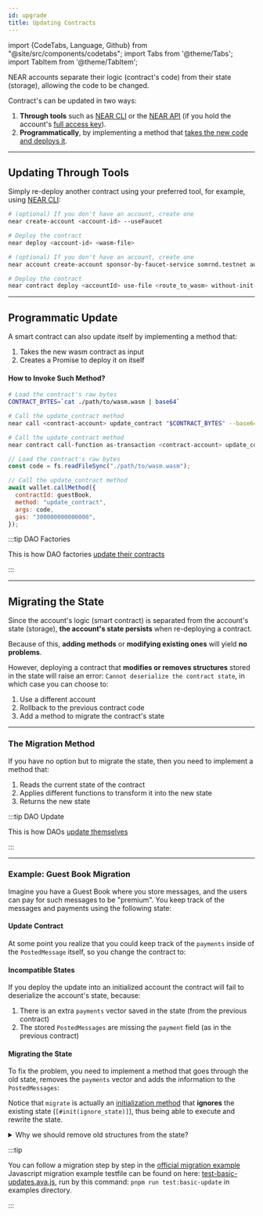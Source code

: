 ```yaml
---
id: upgrade
title: Updating Contracts
---
```


import {CodeTabs, Language, Github} from "@site/src/components/codetabs"; import
Tabs from '@theme/Tabs'; import TabItem from '@theme/TabItem';

NEAR accounts separate their logic (contract's code) from their state (storage),
allowing the code to be changed.

Contract's can be updated in two ways:

1. **Through tools** such as [NEAR CLI](../../tools/cli.md) or the
   [NEAR API](../../tools/near-api.md) (if you hold
   the account's
   [full access key](../../protocol/access-keys.md)).
2. **Programmatically**, by implementing a method that
   [takes the new code and deploys it](#programmatic-update).

---

## Updating Through Tools

Simply re-deploy another contract using your preferred tool, for example, using
[NEAR CLI](../../tools/cli.md):

<Tabs groupId="cli-tabs">
  <TabItem value="short" label="Short">

```bash
# (optional) If you don't have an account, create one
near create-account <account-id> --useFaucet

# Deploy the contract
near deploy <account-id> <wasm-file>
```

</TabItem>

<TabItem value="full" label="Full">

```bash
# (optional) If you don't have an account, create one
near account create-account sponsor-by-faucet-service somrnd.testnet autogenerate-new-keypair save-to-keychain network-config testnet create

# Deploy the contract
near contract deploy <accountId> use-file <route_to_wasm> without-init-call network-config testnet sign-with-keychain send
```

</TabItem>

</Tabs>

---

## Programmatic Update

A smart contract can also update itself by implementing a method that:

1. Takes the new wasm contract as input
2. Creates a Promise to deploy it on itself

<CodeTabs>
  <Language value="rust" language="rust">
    <Github fname="update.rs"
        url="https://github.com/near-examples/update-migrate-rust/blob/main/self-updates/base/src/update.rs"
        start="10" end="31" />

</Language>

</CodeTabs>

#### How to Invoke Such Method?

<Tabs groupId="cli-tabs">
  <TabItem value="short" label="Near CLI (short)">

```bash
# Load the contract's raw bytes
CONTRACT_BYTES=`cat ./path/to/wasm.wasm | base64`

# Call the update_contract method
near call <contract-account> update_contract "$CONTRACT_BYTES" --base64 --accountId <manager-account> --gas 300000000000000
```

</TabItem>

<TabItem value="full" label="Near CLI (full)">

```bash
# Call the update_contract method
near contract call-function as-transaction <contract-account> update_contract file-args </path/to/wasm.wasm> prepaid-gas '300.0 Tgas' attached-deposit '0 NEAR' sign-as <manager-account> network-config testnet sign-with-keychain send
```

</TabItem>

<TabItem value="js" label="🌐 JavaScript">

```js
// Load the contract's raw bytes
const code = fs.readFileSync("./path/to/wasm.wasm");

// Call the update_contract method
await wallet.callMethod({
  contractId: guestBook,
  method: "update_contract",
  args: code,
  gas: "300000000000000",
});
```

</TabItem>

</Tabs>

:::tip DAO Factories

This is how DAO factories
[update their contracts](https://github.com/near-daos/sputnik-dao-contract/blob/main/sputnikdao-factory2/src/factory_manager.rs#L60)

:::

---

## Migrating the State

Since the account's logic (smart contract) is separated from the account's state
(storage), **the account's state persists** when re-deploying a contract.

Because of this, **adding methods** or **modifying existing ones** will yield
**no problems**.

However, deploying a contract that **modifies or removes structures** stored in
the state will raise an error: `Cannot deserialize the contract state`, in which
case you can choose to:

1. Use a different account
2. Rollback to the previous contract code
3. Add a method to migrate the contract's state

<hr className="subsection" />

### The Migration Method

If you have no option but to migrate the state, then you need to implement a
method that:

1. Reads the current state of the contract
2. Applies different functions to transform it into the new state
3. Returns the new state

:::tip DAO Update

This is how DAOs
[update themselves](https://github.com/near-daos/sputnik-dao-contract/blob/main/sputnikdao2/src/upgrade.rs#L59)

:::

<hr className="subsection" />

### Example: Guest Book Migration

Imagine you have a Guest Book where you store messages, and the users can pay
for such messages to be "premium". You keep track of the messages and payments
using the following state:

<CodeTabs>
<Language value="js" language="js">

<Github fname="index.js"
      url="https://github.com/near/near-sdk-js/blob/develop/examples/src/basic-updates/basic-updates-base.js"
      start="12" end="33" />

</Language>

<Language value="rust" language="rust">

<Github fname="lib.rs"
    url="https://github.com/near-examples/update-migrate-rust/blob/main/basic-updates/base/src/lib.rs"
    start="10" end="21" />

</Language>

</CodeTabs>

#### Update Contract

At some point you realize that you could keep track of the `payments` inside of
the `PostedMessage` itself, so you change the contract to:

<CodeTabs>
<Language value="js" language="js">

<Github fname="index.js"
      url="https://github.com/near/near-sdk-js/blob/develop/examples/src/basic-updates/basic-updates-update.js"
      start="21" end="43" />

</Language>

<Language value="rust" language="rust">

<Github fname="lib.rs"
    url="https://github.com/near-examples/update-migrate-rust/blob/main/basic-updates/update/src/lib.rs"
    start="12" end="23" />

</Language>

</CodeTabs>

#### Incompatible States

If you deploy the update into an initialized account the contract will fail to
deserialize the account's state, because:

1. There is an extra `payments` vector saved in the state (from the previous
   contract)
2. The stored `PostedMessages` are missing the `payment` field (as in the
   previous contract)

#### Migrating the State

To fix the problem, you need to implement a method that goes through the old
state, removes the `payments` vector and adds the information to the
`PostedMessages`:

<CodeTabs>
<Language value="js" language="js">

<Github fname="index.js"
      url="https://github.com/near/near-sdk-js/blob/develop/examples/src/basic-updates/basic-updates-update.js"
      start="5" end="68" />

</Language>

<Language value="rust" language="rust">

<Github fname="lib.rs"
    url="https://github.com/near-examples/update-migrate-rust/blob/remove-old-keys/basic-updates/update/src/migrate.rs"
    start="3" end="50" />

</Language>

</CodeTabs>

Notice that `migrate` is actually an
[initialization method](../anatomy/storage.md)
that **ignores** the existing state (`[#init(ignore_state)]`), thus being able
to execute and rewrite the state.

<details>

<summary> Why we should remove old structures from the state? </summary>

To understand why we should remove old structures from the state let's take a look to how the data is stored.

For example, if the old version of the contract stores two messages with payments according methods `get_messages` and `get_payments` will return the following results:

<details>
    <summary>get_messags result</summary>
    ```bash
    INFO --- Result -------------------------
    |    [
    |      {
    |        "premium": false,
    |        "sender": "test-ac-1719933221123-3.testnet",
    |        "text": "Hello"
    |      },
    |      {
    |        "premium": false,
    |        "sender": "test-ac-1719933221123-3.testnet",
    |        "text": "Hello"
    |      }
    |    ]
    |    ------------------------------------
    ```
</details>

<details>
    <summary>get_payments result</summary>
    ```bash
    INFO --- Result -------------------------
     |    [
     |      "10000000000000000000000",
     |      "10000000000000000000000"
     |    ]
     |    ------------------------------------
    ```
</details>

But if we take a look at the storage as text using following command, we will see that each payment is stored under its own key started with `p\` prefix.

```bash
near contract view-storage <CONTRACT_ID> all as-text network-config testnet now
```

<details>
    <summary>Storage as text result</summary>
    ```bash
    INFO Contract state (values):
     |      key:   STATE
     |      value: \x02\x00\x00\x00\x00\x00\x00\x00\x01\x00\x00\x00m\x02\x00\x00\x00\x00\x00\x00\x00\x01\x00\x00\x00p
     |      --------------------------------
     |      key:   m\x00\x00\x00\x00\x00\x00\x00\x00
     |      value: \x00\x1f\x00\x00\x00test-ac-1719933221123-3.testnet\x05\x00\x00\x00Hello
     |      --------------------------------
     |      key:   m\x01\x00\x00\x00\x00\x00\x00\x00
     |      value: \x00\x1f\x00\x00\x00test-ac-1719933221123-3.testnet\x05\x00\x00\x00Hello
     |      --------------------------------
     |      key:   p\x00\x00\x00\x00\x00\x00\x00\x00
     |      value: \x00\x00@\xb2\xba\xc9\xe0\x19\x1e\x02\x00\x00\x00\x00\x00\x00
     |      --------------------------------
     |      key:   p\x01\x00\x00\x00\x00\x00\x00\x00
     |      value: \x00\x00@\xb2\xba\xc9\xe0\x19\x1e\x02\x00\x00\x00\x00\x00\x00
     |      --------------------------------
    ```
</details>

That means that while migrating the state to a new version we need not only change the messages structure, but also remove all payments related keys from the state. Otherwise, the old keys will simply stay behind being orphan, still occupying space.

To remove them in `migrate` method, we call `clear()` method on payments vector in mutable `old_state` struct. This method removes all elements from the collection.

</details>

:::tip

You can follow a migration step by step in the
[official migration example](https://github.com/near-examples/update-migrate-rust/tree/main/basic-updates/base)
Javascript migration example testfile can be found on here:
[test-basic-updates.ava.js](https://github.com/near/near-sdk-js/blob/develop/examples/__tests__/test-basic-updates.ava.js),
run by this command: `pnpm run test:basic-update` in examples directory.

:::
